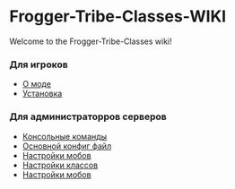 # Frogger-Tribe-Classes-WIKI

Welcome to the Frogger-Tribe-Classes wiki!
### Для игроков 
* [О моде](https://github.com/FroggerHH/DungeonClases-WIKI/blob/main/About%20Frogger-Tribe-Classes.md) 
* [Установка](https://github.com/FroggerHH/Frogger-Tribe-Classes-WIKI/blob/main/Installation.md) 

### Для администраторров серверов
* [Консольные команды]()
* [Основной конфиг файл]() 
* [Настройки мобов]()
* [Настройки классов]() 
* [Настройки мобов]() 
